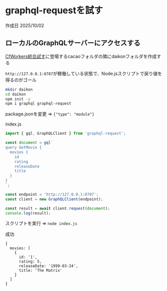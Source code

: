 # graphql-requestを試す

作成日 2025/10/02

## ローカルのGraphQLサーバーにアクセスする

[CfWorkers統合試す](../b_GraphQLサーバー/15_CfWorkers統合試す.md)に登場するcacaoフォルダの隣にdaikonフォルダを作成する

`http://127.0.0.1:8787`が稼働している状態で、Node.jsスクリプトで戻り値を得るのがゴール

```bash
mkdir daikon
cd daikon
npm init -y
npm i graphql graphql-request
```

package.jsonを変更 => `{"type": "module"}`

index.js

```javascript
import { gql, GraphQLClient } from 'graphql-request';

const document = gql`
query GetMovie {
  movies {
    id
    rating
    releaseDate
    title
  }
}
`;

const endpoint = 'http://127.0.0.1:8787';
const client = new GraphQLClient(endpoint);

const result = await client.request(document);
console.log(result);
```

スクリプトを実行 => `node index.js`

成功

```text
{
  movies: [
    {
      id: '1',
      rating: 5,
      releaseDate: '1999-03-24',
      title: 'The Matrix'
    }
  ]
}
```
